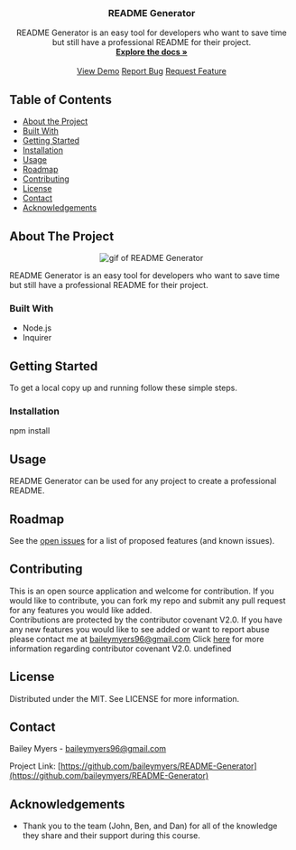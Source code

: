 <br />
<p align="center">
<a href="https://github.com/baileymyers/README Generator">
</a>

<h3 align="center">README Generator</h3>

<p align="center">
README Generator is an easy tool for developers who want to save time but still have a professional README for their project.
<br />
<a href="https://github.com/baileymyers/README Generator"><strong>Explore the docs »</strong></a>
<br />
<br />
<a href="https://github.com/baileymyers/README Generator">View Demo</a>
<a href="https://github.com/baileymyers/README Generator/issues">Report Bug</a>
<a href="https://github.com/baileymyers/README Generator/issues">Request Feature</a>
</p>
</p>

## Table of Contents

* [About the Project](#about-the-project)
* [Built With](#built-with)
* [Getting Started](#getting-started)
* [Installation](#installation)
* [Usage](#usage)
* [Roadmap](#roadmap)
* [Contributing](#contributing)
* [License](#license)
* [Contact](#contact)
* [Acknowledgements](#acknowledgements)

## About The Project

<p align="center">
    <img src="assets/demo.gif" alt="gif of README Generator" width="auto" height="auto" />
</p>

<p>README Generator is an easy tool for developers who want to save time but still have a professional README for their project.</p>

### Built With

* Node.js
* Inquirer

## Getting Started

To get a local copy up and running follow these simple steps.

### Installation

npm install


## Usage

README Generator can be used for any project to create a professional README.


## Roadmap

See the [open issues](https://github.com/baileymyers/README-Generator/issues) for a list of proposed features (and known issues).


## Contributing

 
This is an open source application and welcome for contribution. If you would like to contribute, you can fork my repo and submit any pull request for any features you would like added.    
    Contributions are protected by the contributor covenant V2.0. If you have any new features you would like to see added or want to report abuse please contact me at baileymyers96@gmail.com 
    Click [here](https://www.contributor-covenant.org/version/2/0/code_of_conduct/code_of_conduct.md) for more information regarding contributor covenant V2.0.
undefined


## License

Distributed under the MIT. See LICENSE for more information.


## Contact

Bailey Myers - baileymyers96@gmail.com

Project Link: [https://github.com/baileymyers/README-Generator](https://github.com/baileymyers/README-Generator)



<!-- ACKNOWLEDGEMENTS -->
## Acknowledgements

* Thank you to the team (John, Ben, and Dan) for all of the knowledge they share and their support during this course.